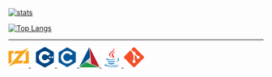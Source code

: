 [![stats](https://github-readme-stats.vercel.app/api?username=PatrickTorgerson&count_private=true&include_all_commits=true&show_icons=true&bg_color=00000000&border_color=444444&theme=dracula&card_width=500)](https://github.com/PatrickTorgerson?tab=repositories)

[![Top Langs](https://github-readme-stats.vercel.app/api/top-langs/?username=PatrickTorgerson&layout=compact&exclude_repo=zcon&bg_color=00000000&border_color=444444&theme=dracula&card_width=450)](https://github.com/PatrickTorgerson?tab=repositories)

---

<div>
  <a href="https://ziglang.org/">
    <img src="https://github.com/devicons/devicon/blob/master/icons/zig/zig-original.svg" title="Zig" alt="Zig" width="40" height="40"/>
  </a>&nbsp;
  
  <a href="https://isocpp.org/">
    <img src="https://github.com/devicons/devicon/blob/master/icons/cplusplus/cplusplus-plain.svg" title="Zig" alt="Zig" width="40" height="40"/>
  </a>
  
  <a href="https://en.cppreference.com/w/c">
    <img src="https://github.com/devicons/devicon/blob/master/icons/c/c-plain.svg" title="C" alt="C" width="40" height="40"/>
  </a>
  
  <a href="https://cmake.org/">
    <img src="https://github.com/devicons/devicon/blob/master/icons/cmake/cmake-original.svg" title="cmake" alt="cmake" width="40" height="40"/>
  </a>
  
  <a href="https://www.java.com/en/">
    <img src="https://github.com/devicons/devicon/blob/master/icons/java/java-original.svg" title="Java" alt="Java" width="40" height="40"/>
  </a>
  
  <a href="https://git-scm.com/">
    <img src="https://github.com/devicons/devicon/blob/master/icons/git/git-original.svg" title="Git" **alt="Git" width="40" height="40"/>
  </a>
</div>
